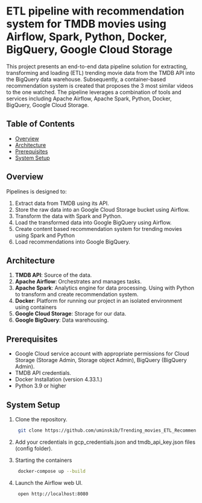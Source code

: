 # ETL pipeline with recommendation system for TMDB movies using Airflow, Spark, Python, Docker, BigQuery, Google Cloud Storage

This project presents an end-to-end data pipeline solution for extracting, transforming and loading (ETL) trending movie data from the TMDB API into the BigQuery data warehouse. 
Subsequently, a container-based recommendation system is created that proposes the 3 most similar videos to the one watched.
The pipeline leverages a combination of tools and services including Apache Airflow, Apache Spark, Python, Docker, BigQuery, Google Cloud Storage.

## Table of Contents

- [Overview](#overview)
- [Architecture](#architecture)
- [Prerequisites](#prerequisites)
- [System Setup](#system-setup)

## Overview

Pipelines is designed to:

1. Extract data from TMDB using its API.
2. Store the raw data into an Google Cloud Storage bucket using Airflow.
3. Transform the data with Spark and Python.
4. Load the transformed data into Google BigQuery using Airflow.
5. Create content based recommendation system for trending movies using Spark and Python
6. Load recommendations into Google BigQuery.

## Architecture

1. **TMDB API**: Source of the data.
2. **Apache Airflow**: Orchestrates and manages tasks.
3. **Apache Spark**:  Analytics engine for data processing. Using with Python to transform and create recommendation system.
4. **Docker**: Platform for running our project in an isolated environment using containers
5. **Google Cloud Storage**: Storage for our data.
6. **Google BigQuery**: Data warehousing.

## Prerequisites
- Google Cloud service account with appropriate permissions for Cloud Storage (Storage Admin, Storage object Admin), BigQuery (BigQuery Admin).
- TMDB API credentials.
- Docker Installation (version 4.33.1.)
- Python 3.9 or higher

## System Setup
1. Clone the repository.
   ```bash
    git clone https://github.com/uminskib/Trending_movies_ETL_Recommendation.git
   ```
2. Add your credentials in gcp_credentials.json and tmdb_api_key.json files (config folder).
   
4. Starting the containers
   ```bash
    docker-compose up --build
   ```
5. Launch the Airflow web UI.
   ```bash
    open http://localhost:8080
   ```
